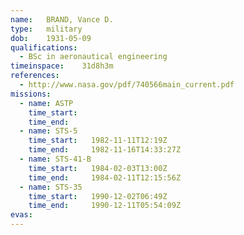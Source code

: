 ```yaml
---
name:	BRAND, Vance D.
type:	military
dob:	1931-05-09
qualifications:
  - BSc in aeronautical engineering
timeinspace:	31d8h3m
references:
  - http://www.nasa.gov/pdf/740566main_current.pdf
missions:
  - name: ASTP
    time_start:   
    time_end:     
  - name: STS-5
    time_start:   1982-11-11T12:19Z
    time_end:     1982-11-16T14:33:27Z
  - name: STS-41-B
    time_start:   1984-02-03T13:00Z
    time_end:     1984-02-11T12:15:56Z
  - name: STS-35
    time_start:   1990-12-02T06:49Z
    time_end:     1990-12-11T05:54:09Z
evas:
---
```

